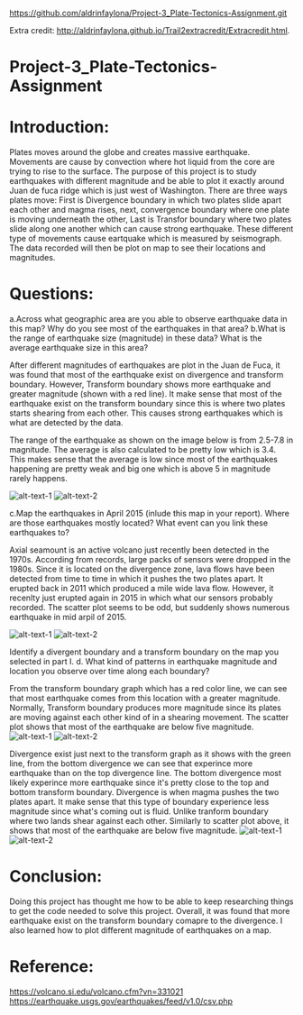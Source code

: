 https://github.com/aldrinfaylona/Project-3_Plate-Tectonics-Assignment.git

Extra credit: http://aldrinfaylona.github.io/Trail2extracredit/Extracredit.html.

# Project-3_Plate-Tectonics-Assignment

 #   Introduction:
 Plates moves around the globe and creates massive earthquake. Movements are cause by convection where hot liquid from the core are trying to rise to the surface. The purpose of this project is to study earthquakes with different magnitude and be able to plot it exactly around Juan de fuca ridge which is just west of Washington. There are three ways plates move: First is Divergence boundary in which two plates slide apart each other and magma rises, next, convergence boundary where one plate is moving underneath the other, Last is Transfor boundary where two plates slide along one another which can cause strong earthquake. These different type of movements cause eartquake which is measured by seismograph. The data recorded will then be plot on map to see their locations and magnitudes.



 #   Questions:

a.Across what geographic area are you able to observe earthquake data in this map? Why do you see most of the earthquakes in that area?
b.What is the range of earthquake size (magnitude) in these data? What is the average earthquake size in this area?

After different magnitudes of earthquakes are plot in the Juan de Fuca, it was found that most of the earthquake exist on divergence and transform boundary. However, Transform boundary shows more earthquake and greater magnitude (shown with a red line). It make sense that most of the earthquake exist on the transform boundary since this is where two plates starts shearing from each other. This causes strong earthquakes which is what are detected by the data. 

The range of the earthquake as shown on the image below is from 2.5-7.8 in magnitude. The average is also calculated to be pretty low which is 3.4. This makes sense that the average is low since most of the earthquakes happening are pretty weak and big one which is above 5 in magnitude rarely happens.

![alt-text-1](https://github.com/aldrinfaylona/Project-3_Plate-Tectonics-Assignment/blob/master/Project%203-Plate%20Tectonics/MAP%20Earthquake%20magnitude%202010-2020.PNG) ![alt-text-2](https://github.com/aldrinfaylona/Project-3_Plate-Tectonics-Assignment/blob/master/Project%203-Plate%20Tectonics/range%20Earthquake%20magnitude%202010-2020%20Scatterplot.png)





c.Map the earthquakes in April 2015 (inlude this map in your report). Where are those earthquakes mostly located? What event can you link these earthquakes to?

Axial seamount is an active volcano just recently been detected in the 1970s. According from records, large packs of sensors were dropped in the 1980s. Since it is located on the divergence zone, lava flows have been detected from time to time in which it pushes the two plates apart. It erupted back in 2011 which produced a mile wide lava flow. However, it recenlty just erupted again in 2015 in which what our sensors probably recorded. The scatter plot seems to be odd, but suddenly shows numerous earthquake in mid arpil of 2015. 

![alt-text-1](https://github.com/aldrinfaylona/Project-3_Plate-Tectonics-Assignment/blob/master/Project%203-Plate%20Tectonics/MAP2%20Earthquake%202015.PNG) ![alt-text-2](https://github.com/aldrinfaylona/Project-3_Plate-Tectonics-Assignment/blob/master/Project%203-Plate%20Tectonics/Earthquake%202015.PNG)



Identify a divergent boundary and a transform boundary on the map you selected in part I.
d. What kind of patterns in earthquake magnitude and location you observe over time along each boundary?

From the transform boundary graph which has a red color line, we can see that most earthquake comes from this location with a greater magnitude. Normally, Transform boundary produces more magnitude since its plates are moving against each other kind of in a shearing movement. The scatter plot shows that most of the earthquake are below five magnitude.
![alt-text-1](https://github.com/aldrinfaylona/Project-3_Plate-Tectonics-Assignment/blob/master/Project%203-Plate%20Tectonics/TransformMap.PNG) ![alt-text-2](https://github.com/aldrinfaylona/Project-3_Plate-Tectonics-Assignment/blob/master/Project%203-Plate%20Tectonics/Transformgraph.png)

Divergence exist just next to the transform graph as it shows with the green line, from the bottom divergence we can see that experince more earthquake than on the top divergence line. The bottom divergence most likely experince more earthquake since it's pretty close to the top and bottom transform boundary. Divergence is when magma pushes the two plates apart. It make sense that this type of boundary experience less magnitude since what's coming out is fluid. Unlike tranform boundary where two lands shear against each other.  Similarly to scatter plot above, it shows that most of the earthquake are below five magnitude.
![alt-text-1](https://github.com/aldrinfaylona/Project-3_Plate-Tectonics-Assignment/blob/master/Project%203-Plate%20Tectonics/DivergenceMap.PNG) ![alt-text-2](https://github.com/aldrinfaylona/Project-3_Plate-Tectonics-Assignment/blob/master/Project%203-Plate%20Tectonics/Divergencegraph.png)



 # Conclusion:
Doing this project has thought me how to be able to keep researching things to get the code needed to solve this project. Overall, it was found that more earthquake exist on the transform boundary comapre to the divergence. I also learned how to plot different magnitude of earthquakes on a map.

 # Reference:
https://volcano.si.edu/volcano.cfm?vn=331021
https://earthquake.usgs.gov/earthquakes/feed/v1.0/csv.php
